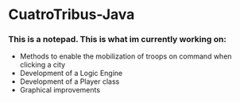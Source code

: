 # CuatroTribus-Java

<h3> This is a notepad. This is what im currently working on:  </h3>
<ul> 
    <li> Methods to enable the mobilization of troops on command 
    when clicking a city </li>
    <li> Development of a Logic Engine </li>
    <li> Development of a Player class </li>
    <li> Graphical improvements </li>  
  </ul> 
    
